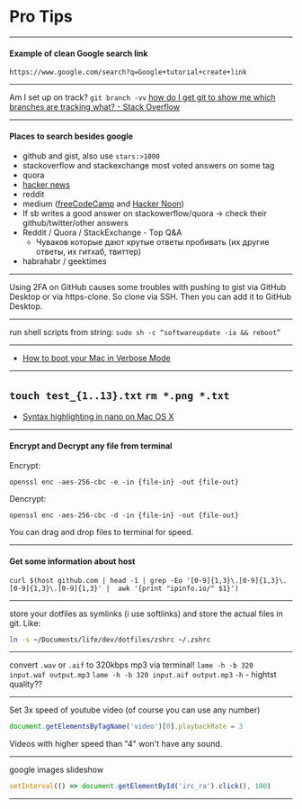 # Pro Tips
---

#### Example of clean Google search link
`https://www.google.com/search?q=Google+tutorial+create+link`

---

Am I set up on track?
`git branch -vv`
[how do I get git to show me which branches are tracking what? - Stack Overflow](http://stackoverflow.com/questions/4950725/how-do-i-get-git-to-show-me-which-branches-are-tracking-what)

---

#### Places to search besides google
* github and gist, also use `stars:>1000`
* stackoverflow and stackexchange most voted answers on some tag
* quora
* [hacker news](https://hn.algolia.com)
* reddit
* medium ([freeCodeCamp](https://medium.freecodecamp.org/search) and [Hacker Noon](https://hackernoon.com/search))
* If sb writes a good answer on stackowerflow/quora -> check their github/twitter/other answers
* Reddit / Quora / StackExchange - Top Q&A
    - Чуваков которые дают крутые ответы пробивать (их другие ответы, их гитхаб, твиттер)
* habrahabr / geektimes

---

Using 2FA on GitHub causes some troubles with pushing to gist via GitHub Desktop or via https-clone. So clone via SSH. Then you can add it to GitHub Desktop.

---

run shell scripts from string: `sudo sh -c “softwareupdate -ia && reboot”`

---

- [How to boot your Mac in Verbose Mode](http://www.idownloadblog.com/2015/08/17/how-to-boot-your-mac-in-verbose-mode/)

---

`touch test_{1..13}.txt`
`rm *.png *.txt`
---

- [Syntax highlighting in nano on Mac OS X](https://gist.github.com/BlakeGardner/5587269)

---

#### Encrypt and Decrypt any file from terminal
Encrypt:

`openssl enc -aes-256-cbc -e -in {file-in} -out {file-out}`

Dencrypt:

`openssl enc -aes-256-cbc -d -in {file-in} -out {file-out}`

You can drag and drop files to terminal for speed.

---

#### Get some information about host
`curl $(host github.com | head -1 | grep -Eo '[0-9]{1,3}\.[0-9]{1,3}\.[0-9]{1,3}\.[0-9]{1,3}' |  awk '{print "ipinfo.io/" $1}')`

---

store your dotfiles as symlinks (i use softlinks) and store the actual files in git. Like:

```sh
ln -s ~/Documents/life/dev/dotfiles/zshrc ~/.zshrc
```

---

convert `.wav` or `.aif` to 320kbps mp3 via terminal!
`lame -h -b 320 input.waf output.mp3`
`lame -h -b 320 input.aif output.mp3`
`-h` - hightst quality??

---

Set 3x speed of youtube video (of course you can use any number)

```js
document.getElementsByTagName('video')[0].playbackRate = 3
```

Videos with higher speed than "4" won't have any sound.

---

google images slideshow

```js
setInterval(() => document.getElementById('irc_ra').click(), 100)
```

---
